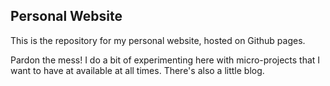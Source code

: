 ## Personal Website
This is the repository for my personal website, hosted on Github pages.

Pardon the mess! I do a bit of experimenting here with micro-projects that I want to have at available at all times. There's also a little blog.
